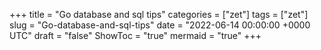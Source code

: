 +++
title = "Go database and sql tips"
categories = ["zet"]
tags = ["zet"]
slug = "Go-database-and-sql-tips"
date = "2022-06-14 00:00:00 +0000 UTC"
draft = "false"
ShowToc = "true"
mermaid = "true"
+++

